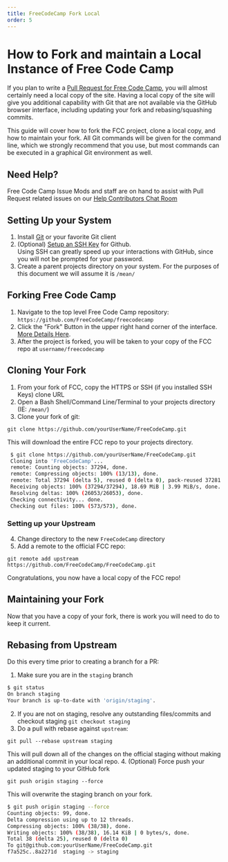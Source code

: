 ```yaml
---
title: FreeCodeCamp Fork Local
order: 5
---
```

# How to Fork and maintain a Local Instance of Free Code Camp

If you plan to write a [Pull Request for Free Code Camp](FreeCodeCamp-Guide-Pull-Request), you will almost certainly need a local copy of the site. Having a local copy of the site will give you additional capability with Git that are not available via the GitHub browser interface, including updating your fork and rebasing/squashing commits.

This guide will cover how to fork the FCC project, clone a local copy, and how to maintain your fork. All Git commands will be given for the command line, which we strongly recommend that you use, but most commands can be executed in a graphical Git environment as well.

## Need Help?

Free Code Camp Issue Mods and staff are on hand to assist with Pull Request related issues on our [Help Contributors Chat Room](https://gitter.im/FreeCodeCamp/HelpContributors)

## Setting Up your System

1. Install [Git](https://git-scm.com/) or your favorite Git client
2. (Optional) [Setup an SSH Key](https://help.github.com/articles/generating-ssh-keys/) for Github.  
  Using SSH can greatly speed up your interactions with GitHub, since you will not be prompted for your password.
3. Create a parent projects directory on your system. For the purposes of this document we will assume it is `/mean/`

## Forking Free Code Camp

1. Navigate to the top level Free Code Camp repository: `https://github.com/FreeCodeCamp/freecodecamp`
2. Click the "Fork" Button in the upper right hand corner of the interface. [More Details Here](https://help.github.com/articles/fork-a-repo/).
3. After the project is forked, you will be taken to your copy of the FCC repo at `username/freecodecamp`

## Cloning Your Fork

1. From your fork of FCC, copy the HTTPS or SSH (if you installed SSH Keys) clone URL
2. Open a Bash Shell/Command Line/Terminal to your projects directory (IE: `/mean/`)
3. Clone your fork of git:

  `git clone https://github.com/yourUserName/FreeCodeCamp.git`
  
  This will download the entire FCC repo to your projects directory. 

  ```bash
   $ git clone https://github.com/yourUserName/FreeCodeCamp.git
   Cloning into 'FreeCodeCamp'...
   remote: Counting objects: 37294, done.
   remote: Compressing objects: 100% (13/13), done.
   remote: Total 37294 (delta 5), reused 0 (delta 0), pack-reused 37281
   Receiving objects: 100% (37294/37294), 18.69 MiB | 3.99 MiB/s, done.
   Resolving deltas: 100% (26053/26053), done.
   Checking connectivity... done.
   Checking out files: 100% (573/573), done.
  ```

  ### Setting up your Upstream

4. Change directory to the new `FreeCodeCamp` directory
5. Add a remote to the official FCC repo:

  `git remote add upstream https://github.com/FreeCodeCamp/FreeCodeCamp.git`

Congratulations, you now have a local copy of the FCC repo!

## Maintaining your Fork

Now that you have a copy of your fork, there is work you will need to do to keep it current.

## Rebasing from Upstream

Do this every time prior to creating a branch for a PR:

1. Make sure you are in the `staging` branch 

  ```bash
  $ git status
  On branch staging
  Your branch is up-to-date with 'origin/staging'.
  ```

2. If you are not on staging, resolve any outstanding files/commits and checkout staging
  `git checkout staging`
3. Do a pull with rebase against `upstream`:

  `git pull --rebase upstream staging`
  
  This will pull down all of the changes on the official staging without making an additional commit in your local repo.
4. (Optional) Force push your updated staging to your GitHub fork

  `git push origin staging --force`
  
  This will overwrite the staging branch on your fork.

  ```bash
  $ git push origin staging --force
  Counting objects: 99, done.
  Delta compression using up to 12 threads.
  Compressing objects: 100% (38/38), done.
  Writing objects: 100% (38/38), 16.14 KiB | 0 bytes/s, done.
  Total 38 (delta 25), reused 0 (delta 0)
  To git@github.com:yourUserName/FreeCodeCamp.git
  f7a525c..8a2271d  staging -> staging
  ```
